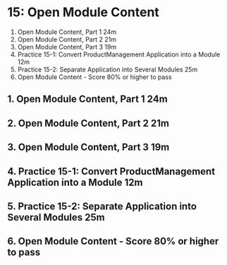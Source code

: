 # 15: Open Module Content

1. Open Module Content, Part 1 24m
2. Open Module Content, Part 2 21m
3. Open Module Content, Part 3 19m
4. Practice 15-1: Convert ProductManagement Application into a Module 12m
5. Practice 15-2: Separate Application into Several Modules 25m
6. Open Module Content - Score 80% or higher to pass

## 1. Open Module Content, Part 1 24m
## 2. Open Module Content, Part 2 21m
## 3. Open Module Content, Part 3 19m
## 4. Practice 15-1: Convert ProductManagement Application into a Module 12m
## 5. Practice 15-2: Separate Application into Several Modules 25m
## 6. Open Module Content - Score 80% or higher to pass
